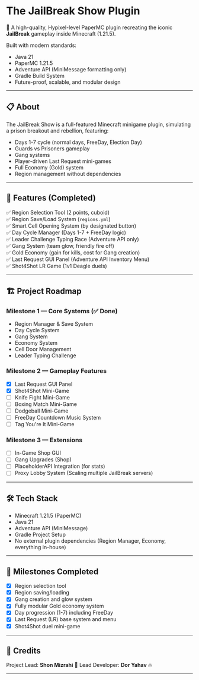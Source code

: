 # The JailBreak Show Plugin

🚀 A high-quality, Hypixel-level PaperMC plugin recreating the iconic **JailBreak** gameplay inside Minecraft (1.21.5).

Built with modern standards:

- Java 21
- PaperMC 1.21.5
- Adventure API (MiniMessage formatting only)
- Gradle Build System
- Future-proof, scalable, and modular design

---

## 📋 About

The JailBreak Show is a full-featured Minecraft minigame plugin, simulating a prison breakout and rebellion, featuring:

- Days 1-7 cycle (normal days, FreeDay, Election Day)
- Guards vs Prisoners gameplay
- Gang systems
- Player-driven Last Request mini-games
- Full Economy (Gold) system
- Region management without dependencies

---

## 🚀 Features (Completed)

✅ Region Selection Tool (2 points, cuboid)  
✅ Region Save/Load System (`regions.yml`)  
✅ Smart Cell Opening System (by designated button)  
✅ Day Cycle Manager (Days 1-7 + FreeDay logic)  
✅ Leader Challenge Typing Race (Adventure API only)  
✅ Gang System (team glow, friendly fire off)  
✅ Gold Economy (gain for kills, cost for Gang creation)  
✅ Last Request GUI Panel (Adventure API Inventory Menu)  
✅ Shot4Shot LR Game (1v1 Deagle duels)

---

## 🏗️ Project Roadmap

### Milestone 1 — Core Systems (✅ Done)

- Region Manager & Save System
- Day Cycle System
- Gang System
- Economy System
- Cell Door Management
- Leader Typing Challenge

### Milestone 2 — Gameplay Features

- [x] Last Request GUI Panel
- [x] Shot4Shot Mini-Game
- [ ] Knife Fight Mini-Game
- [ ] Boxing Match Mini-Game
- [ ] Dodgeball Mini-Game
- [ ] FreeDay Countdown Music System
- [ ] Tag You're It Mini-Game

### Milestone 3 — Extensions

- [ ] In-Game Shop GUI
- [ ] Gang Upgrades (Shop)
- [ ] PlaceholderAPI Integration (for stats)
- [ ] Proxy Lobby System (Scaling multiple JailBreak servers)

---

## 🛠️ Tech Stack

- Minecraft 1.21.5 (PaperMC)
- Java 21
- Adventure API (MiniMessage)
- Gradle Project Setup
- No external plugin dependencies (Region Manager, Economy, everything in-house)

---

## 🎯 Milestones Completed

- [x] Region selection tool
- [x] Region saving/loading
- [x] Gang creation and glow system
- [x] Fully modular Gold economy system
- [x] Day progression (1-7) including FreeDay
- [x] Last Request (LR) base system and menu
- [x] Shot4Shot duel mini-game

---

## 📣 Credits

Project Lead: **Shon Mizrahi** 🚀
Lead Developer: **Dor Yahav** 🔥

---
